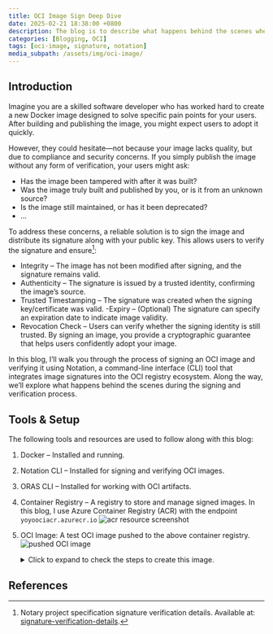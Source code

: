 ```yaml
---
title: OCI Image Sign Deep Dive
date: 2025-02-21 18:38:00 +0800
description: The blog is to describe what happens behind the scenes when signing and verifying an OCI image.
categories: [Blogging, OCI]
tags: [oci-image, signature, notation]
media_subpath: /assets/img/oci-image/
---
```


## Introduction
Imagine you are a skilled software developer who has worked hard to create a new Docker image designed to solve specific pain points for your users. After building and publishing the image, you might expect users to adopt it quickly.

However, they could hesitate—not because your image lacks quality, but due to compliance and security concerns. If you simply publish the image without any form of verification, your users might ask:

- Has the image been tampered with after it was built?
- Was the image truly built and published by you, or is it from an unknown source?
- Is the image still maintained, or has it been deprecated?
- ...

To address these concerns, a reliable solution is to sign the image and distribute its signature along with your public key. This allows users to verify the signature and ensure[^1]:

- Integrity – The image has not been modified after signing, and the signature remains valid.
- Authenticity – The signature is issued by a trusted identity, confirming the image’s source.
- Trusted Timestamping – The signature was created when the signing key/certificate was valid.
-Expiry – (Optional) The signature can specify an expiration date to indicate image validity.
- Revocation Check – Users can verify whether the signing identity is still trusted.
By signing an image, you provide a cryptographic guarantee that helps users confidently adopt your image.

In this blog, I’ll walk you through the process of signing an OCI image and verifying it using Notation, a command-line interface (CLI) tool that integrates image signatures into the OCI registry ecosystem. Along the way, we’ll explore what happens behind the scenes during the signing and verification process.

## Tools & Setup
The following tools and resources are used to follow along with this blog:
1. Docker – Installed and running.
2. Notation CLI – Installed for signing and verifying OCI images.
3. ORAS CLI – Installed for working with OCI artifacts.
4. Container Registry – A registry to store and manage signed images. In this blog, I use Azure Container Registry (ACR) with the endpoint `yoyoociacr.azurecr.io`
  ![acr resource screenshot](yoyoociacr-screenshot.png)
5. OCI Image: A test OCI image pushed to the above container registry. 
    ![pushed OCI image](/oci-image-screenshot.png)
    <details>    
    <summary>Click to expand to check the steps to create this image.</summary>
    <pre>
    a. Create a Local Directory
    Create a directory named `oci-artifacts` and add two YAML files: `pod.yaml` and `kustomization.yaml`:
    ```
    oci-artifacts/
    ├── pod.yaml
    └── kustomization.yaml
    ```

    b. Define the pod.yaml File
    ```yaml
    apiVersion: v1
      kind: Pod
      metadata:
        name: yoyo-pod
      spec:
        nodeSelector:
        kubernetes.io/os: linux
        containers:
        - image: mcr.microsoft.com/mirror/docker/library/nginx:1.23
        name: nginx-azuredisk
        resources:
          requests:
          cpu: 100m
          memory: 128Mi
          limits:
          cpu: 250m
          memory: 256Mi
    ```
    {: file="pod.yaml" }

    c. Define the kustomization.yaml File
    ```yaml
    apiVersion: kustomize.config.k8s.io/v1beta1
    kind: Kustomization
    resources:
    - pod.yaml
    ```
    {: file="kustomization.yaml" }

    d. Package the Artifacts
    Navigate to the parent directory of oci-artifacts and create a tarball:
    ```powershell
    tar -czf oci-artifacts.tar.gz oci-artifacts/
    ```

    e. Use ORAS CLI to push the tarball to the Container Registry:
    ```powershell
    # Define registry variables
    $REGISTRY_URL="yoyoociacr.azurecr.io"
    $USERNAME="yoyoociacr"
    $IMAGE_NAME="oci-artifacts"
    $IMAGE_TAG="v1.0"
    
    # Log in to ACR
    docker login $REGISTRY_URL -u $USERNAME -p <password>
    
    # Push the OCI artifact
    oras push $REGISTRY_URL/oci-artifacts:v1.0 oci-artifacts.tar.gz:application/vnd.oci.image.layer.v1.tar+gzip
    ```  

    Upon successful push, you'll receive a confirmation with the artifact's digest.

## References
[^1]:Notary project specification signature verification details. Available at: [signature-verification-details](https://github.com/notaryproject/specifications/blob/v1.0.0/specs/trust-store-trust-policy.md#signature-verification-details).
